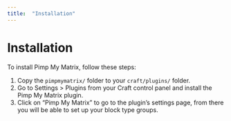 ```yaml
---
title:  "Installation"
---
```


# Installation

To install Pimp My Matrix, follow these steps:

1.  Copy the `pimpmymatrix/` folder to your `craft/plugins/` folder.
2.  Go to Settings > Plugins from your Craft control panel and install the Pimp My Matrix plugin.
3.  Click on “Pimp My Matrix” to go to the plugin’s settings page, from there you will be able to set up your block type groups.
